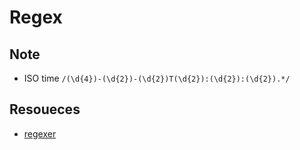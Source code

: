 # Regex

## Note

- ISO time
  ```/(\d{4})-(\d{2})-(\d{2})T(\d{2}):(\d{2}):(\d{2}).*/```

## Resoueces

- [regexer](https://regexer.com)
